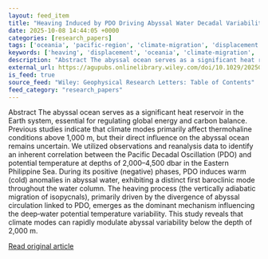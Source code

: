```yaml
---
layout: feed_item
title: "Heaving Induced by PDO Driving Abyssal Water Decadal Variability in the Eastern Philippine Sea"
date: 2025-10-08 14:44:05 +0000
categories: [research_papers]
tags: ['oceania', 'pacific-region', 'climate-migration', 'displacement']
keywords: ['heaving', 'displacement', 'oceania', 'climate-migration', 'induced', 'pacific-region', 'driving']
description: "Abstract The abyssal ocean serves as a significant heat reservoir in the Earth system, essential for regulating global energy and carbon balance"
external_url: https://agupubs.onlinelibrary.wiley.com/doi/10.1029/2025GL116364?af=R
is_feed: true
source_feed: "Wiley: Geophysical Research Letters: Table of Contents"
feed_category: "research_papers"
---
```


Abstract The abyssal ocean serves as a significant heat reservoir in the Earth system, essential for regulating global energy and carbon balance. Previous studies indicate that climate modes primarily affect thermohaline conditions above 1,000 m, but their direct influence on the abyssal ocean remains uncertain. We utilized observations and reanalysis data to identify an inherent correlation between the Pacific Decadal Oscillation (PDO) and potential temperature at depths of 2,000–4,500 dbar in the Eastern Philippine Sea. During its positive (negative) phases, PDO induces warm (cold) anomalies in abyssal water, exhibiting a distinct first baroclinic mode throughout the water column. The heaving process (the vertically adiabatic migration of isopycnals), primarily driven by the divergence of abyssal circulation linked to PDO, emerges as the dominant mechanism influencing the deep‐water potential temperature variability. This study reveals that climate modes can rapidly modulate abyssal variability below the depth of 2,000 m.

[Read original article](https://agupubs.onlinelibrary.wiley.com/doi/10.1029/2025GL116364?af=R)
